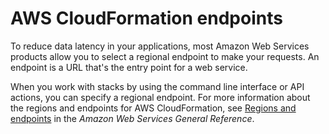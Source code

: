 # AWS CloudFormation endpoints<a name="using-cfn-endpoints"></a>

To reduce data latency in your applications, most Amazon Web Services products allow you to select a regional endpoint to make your requests\. An endpoint is a URL that's the entry point for a web service\.

When you work with stacks by using the command line interface or API actions, you can specify a regional endpoint\. For more information about the regions and endpoints for AWS CloudFormation, see [Regions and endpoints](https://docs.aws.amazon.com/general/latest/gr/rande.html#cfn_region) in the _Amazon Web Services General Reference_\.
